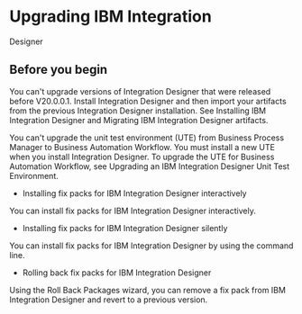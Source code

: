 <!-- image -->

# Upgrading IBM Integration
Designer

## Before you begin

You can't upgrade versions of Integration Designer that
were released before V20.0.0.1. Install Integration Designer
and then import your artifacts from the previous Integration Designer installation. See Installing IBM Integration Designer and
Migrating IBM Integration Designer artifacts.

You can't upgrade the unit test environment (UTE) from Business Process Manager to Business Automation Workflow. You must install a new
UTE when you install Integration Designer. To upgrade the UTE for
Business Automation Workflow, see Upgrading an
IBM Integration Designer Unit Test Environment.

- Installing fix packs for IBM Integration Designer interactively

You can install fix packs for IBM Integration Designer interactively.
- Installing fix packs for IBM Integration Designer silently

You can install fix packs for IBM Integration Designer by using the command line.
- Rolling back fix packs for IBM Integration Designer

Using the Roll Back Packages wizard, you can remove a fix pack from IBM Integration Designer and revert to a previous version.